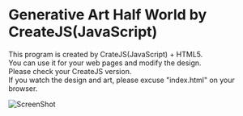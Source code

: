 # Generative Art Half World by CreateJS(JavaScript)  
 This program is created by CrateJS(JavaScript) + HTML5.  
 You can use it for your web pages and modify the design.  
 Please check your CreateJS version.  
 If you watch the design and art, please excuse "index.html" on your browser.  
   
   
   ![ScreenShot](https://github.com/jirotubuyaki/CreateJS_clock/blob/master/screenshot.png)  

